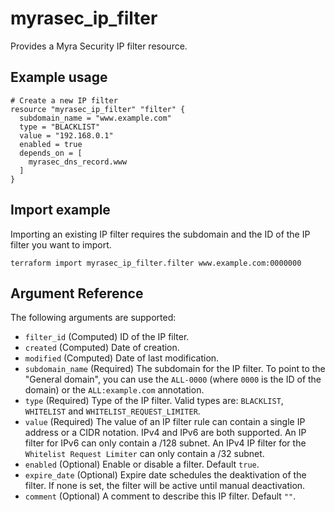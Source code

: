 # myrasec_ip_filter

Provides a Myra Security IP filter resource.

## Example usage

```hcl
# Create a new IP filter
resource "myrasec_ip_filter" "filter" {
  subdomain_name = "www.example.com"
  type = "BLACKLIST"
  value = "192.168.0.1"
  enabled = true
  depends_on = [
    myrasec_dns_record.www
  ]
}
```

## Import example
Importing an existing IP filter requires the subdomain and the ID of the IP filter you want to import.
```hcl
terraform import myrasec_ip_filter.filter www.example.com:0000000
```

## Argument Reference

The following arguments are supported:

* `filter_id` (Computed) ID of the IP filter.
* `created` (Computed) Date of creation.
* `modified` (Computed) Date of last modification.
* `subdomain_name` (Required) The subdomain for the IP filter. To point to the "General domain", you can use the `ALL-0000` (where `0000` is the ID of the domain) or the `ALL:example.com` annotation.
* `type` (Required) Type of the IP filter. Valid types are: `BLACKLIST`, `WHITELIST` and `WHITELIST_REQUEST_LIMITER`.
* `value` (Required) The value of an IP filter rule can contain a single IP address or a CIDR notation. IPv4 and IPv6 are both supported. An IP filter for IPv6 can only contain a /128 subnet. An IPv4 IP filter for the `Whitelist Request Limiter` can only contain a /32 subnet.
* `enabled` (Optional) Enable or disable a filter. Default `true`.
* `expire_date` (Optional) Expire date schedules the deaktivation of the filter. If none is set, the filter will be active until manual deactivation.
* `comment` (Optional) A comment to describe this IP filter. Default `""`.